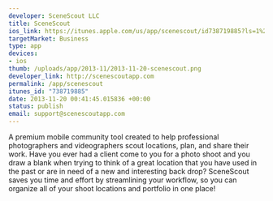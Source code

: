 ```yaml
--- 
developer: SceneScout LLC
title: SceneScout
ios_link: https://itunes.apple.com/us/app/scenescout/id738719885?ls=1%26mt=8
targetMarket: Business
type: app
devices: 
- ios
thumb: /uploads/app/2013-11/2013-11-20-scenescout.png
developer_link: http://scenescoutapp.com
permalink: /app/scenescout
itunes_id: "738719885"
date: 2013-11-20 00:41:45.015836 +00:00
status: publish
email: support@scenescoutapp.com
---
```


A premium mobile community tool created to help professional photographers and videographers scout locations, plan, and share their work. Have you ever had a client come to you for a photo shoot and you draw a blank when trying to think of a great location that you have used in the past or are in need of a new and interesting back drop? SceneScout saves you time and effort by streamlining your workflow, so you can organize all of your shoot locations and portfolio in one place!
